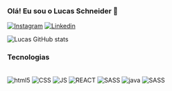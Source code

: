 ### Olá! Eu sou o Lucas Schneider 👋


[![Instagram](https://img.shields.io/badge/Instagram-E4405F?style=for-the-badge&logo=instagram&logoColor=white)](https://www.instagram.com/lucasschneeider?igsh=MTlta2NxNG83ZnN0eg%3D%3D&utm_source=qr)
[![Linkedin](https://img.shields.io/badge/LinkedIn-0077B5?style=for-the-badge&logo=linkedin&logoColor=white)](https://www.linkedin.com/in/lucasschneideralmeida)

![Lucas GitHub stats](https://github-readme-stats.vercel.app/api?username=SchneeiderLucas&show_icons=true&theme=dracula)

### Tecnologias 
<div style="display: inline_block"><br/>
<img align="center" alt="html5" src="https://img.shields.io/badge/HTML5-E34F26?style=for-the-badge&logo=html5&logoColor=white">
<img align="center" alt="CSS" src="https://img.shields.io/badge/CSS3-1572B6?style=for-the-badge&logo=css3&logoColor=white">
<img align="center" alt="JS" src="https://img.shields.io/badge/JavaScript-323330?style=for-the-badge&logo=javascript&logoColor=F7DF1E">
<img align="center" alt="REACT" src="https://img.shields.io/badge/React-20232A?style=for-the-badge&logo=react&logoColor=61DAFB">
<img align="center" alt="SASS" src="https://img.shields.io/badge/Sass-CC6699?style=for-the-badge&logo=sass&logoColor=white">
<img align="center" alt="java" src="https://img.shields.io/badge/Java-ED8B00?style=for-the-badge&logo=openjdk&logoColor=white">
<img align="center" alt="SASS" src="https://img.shields.io/badge/Spring-6DB33F?style=for-the-badge&logo=spring&logoColor=white">



</div>
